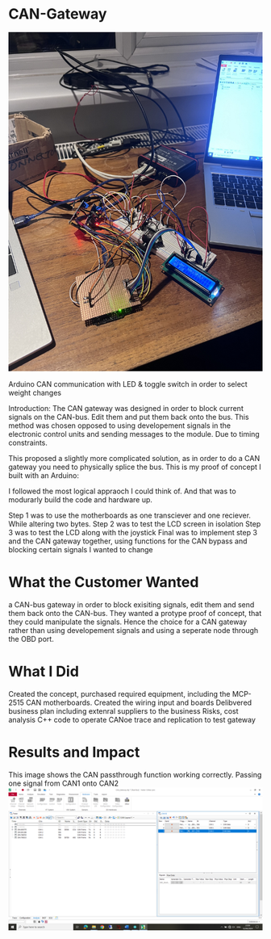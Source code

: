 # CAN-Gateway
![Screenshot](https://github.com/CameronCode22/CAN-Gateway/blob/main/Image_Folder_GitHub/CAN_Gateway.jpg)



Arduino CAN communication with LED &amp; toggle switch in order to select weight changes

Introduction: The CAN gateway was designed in order to block current signals on the CAN-bus. Edit them and put them back onto the bus. This method was chosen opposed to using developement signals in the electronic control units and sending messages to the module. Due to timing constraints.

This proposed a slightly more complicated solution, as in order to do a CAN gateway you need to physically splice the bus. This is my proof of concept I built with an Arduino:

I followed the most logical appraoch I could think of. And that was to modurarly build the code and hardware up.

Step 1 was to use the motherboards as one transciever and one reciever. While altering two bytes.
Step 2 was to test the LCD screen in isolation
Step 3 was to test the LCD along with the joystick
Final was to implement step 3 and the CAN gateway together, using functions for the CAN bypass and blocking certain signals I wanted to change



# What the Customer Wanted
a CAN-bus gateway in order to block exisiting signals, edit them and send them back onto the CAN-bus. They wanted a protype proof of concept, that they could manipulate the signals. Hence the choice for a CAN gateway rather than using developement signals and using a seperate node through the OBD port.

# What I Did
Created the concept, purchased required equipment, including the MCP-2515 CAN motherboards. 
Created the wiring input and boards
Delibvered business plan including extenral suppliers to the business
Risks, cost analysis
C++ code to operate
CANoe trace and replication to test gateway

# Results and Impact


This image shows the CAN passthrough function working correctly. Passing one signal from CAN1 onto CAN2
![Screenshot](https://github.com/CameronCode22/CAN-Gateway/blob/main/Image_Folder_GitHub/CAN_Passthrough.png?raw=true)
